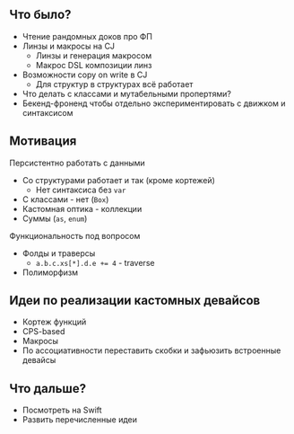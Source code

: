 
## Что было?

- Чтение рандомных доков про ФП
- Линзы и макросы на CJ
	- Линзы и генерация макросом
	- Макрос DSL композиции линз
- Возможности copy on write в CJ
	- Для структур в структурах всё работает
- Что делать с классами и мутабельными пропертями?
- Бекенд-фроненд чтобы отдельно экспериментировать с движком и синтаксисом

## Мотивация

Персистентно работать с данными
- Со структурами работает и так (кроме кортежей)
	- Нет синтаксиса без `var`
- С классами - нет (`Box`)
- Кастомная оптика - коллекции
- Суммы (`as`, `enum`)

Функциональность под вопросом
- Фолды и траверсы
	- `a.b.c.xs[*].d.e += 4` - traverse
- Полиморфизм

## Идеи по реализации кастомных девайсов

- Кортеж функций
- CPS-based
- Макросы
- По ассоциативности переставить скобки и зафьюзить встроенные девайсы

## Что дальше?

- Посмотреть на Swift
- Развить перечисленные идеи




